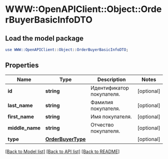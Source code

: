 # WWW::OpenAPIClient::Object::OrderBuyerBasicInfoDTO

## Load the model package
```perl
use WWW::OpenAPIClient::Object::OrderBuyerBasicInfoDTO;
```

## Properties
Name | Type | Description | Notes
------------ | ------------- | ------------- | -------------
**id** | **string** | Идентификатор покупателя. | [optional] 
**last_name** | **string** | Фамилия покупателя. | [optional] 
**first_name** | **string** | Имя покупателя. | [optional] 
**middle_name** | **string** | Отчество покупателя. | [optional] 
**type** | [**OrderBuyerType**](OrderBuyerType.md) |  | [optional] 

[[Back to Model list]](../README.md#documentation-for-models) [[Back to API list]](../README.md#documentation-for-api-endpoints) [[Back to README]](../README.md)


